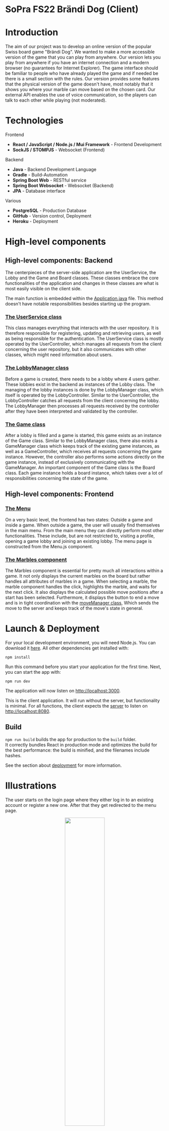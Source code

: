 # SoPra FS22 Brändi Dog (Client)

# Introduction
The aim of our project was to develop an online version of the popular Swiss board game "Brändi Dog". We wanted to make a more accessible version of the game that you can play from anywhere. Our version lets you play from anywhere if you have an internet connection and a modern browser (no guarantees for Internet Explorer). The game interface should be familiar to people who have already played the game and if needed be there is a small section with the rules. Our version provides some features that the physical version of the game doesn't have, most notably that it shows you where your marble can move based on the chosen card. Our external API enables the use of voice communication, so the players can talk to each other while playing (not moderated).

# Technologies
Frontend

- **React / JavaScript / Node.js / Mui Framework** - Frontend Development
- **SockJS / STOMPJS** - Websocket (Frontend)

Backend

- **Java** - Backend Development Language
- **Gradle** - Build-Automation
- **Spring Boot Web** - RESTful service
- **Spring Boot Websocket** - Websocket (Backend)
- **JPA** - Database interface

Various
- **PostgreSQL** - Production Database
- **GitHub** - Version control, Deployment
- **Heroku** - Deployment

# High-level components
## High-level components: Backend
The centerpieces of the server-side application are the UserService, the Lobby and the Game and Board classes.
These classes embrace the core functionalities of the application and changes in these classes are what is most easily visible on the client side.

The main function is embedded within the [Application.java](src/main/java/ch/uzh/ifi/hase/soprafs22/Application.java) file.
This method doesn't have notable responsibilities besides starting up the program.

### [The UserService class](src/main/java/ch/uzh/ifi/hase/soprafs22/rest/service/UserService.java)
This class manages everything that interacts with the user repository.
It is therefore responsible for registering, updating and retrieving users, as well as being responsible for the authentication.
The UserService class is mostly operated by the UserController, which manages all requests from the client concerning the user repository,
but it also communicates with other classes, which might need information about users.

### [The LobbyManager class](src/main/java/ch/uzh/ifi/hase/soprafs22/lobby/LobbyManager.java)
Before a game is created, there needs to be a lobby where 4 users gather. These lobbies exist in the backend as instances of the Lobby class.
The managing of the lobby instances is done by the LobbyManager class, which itself is operated by the LobbyController.
Similar to the UserController, the LobbyController catches all requests from the client concerning the lobby.
The LobbyManager then processes all requests received by the controller after they have been interpreted and validated by the controller.

### [The Game class](src/main/java/ch/uzh/ifi/hase/soprafs22/game/gameInstance/Game.java)
After a lobby is filled and a game is started, this game exists as an instance of the Game class.
Similar to the LobbyManager class, there also exists a GameManager class which keeps track of the existing game instances, as well as a GameController, which receives all requests concerning the game instance.
However, the controller also performs some actions directly on the game instance, instead of exclusively communicating with the GameManager.
An important component of the Game class is the Board class. Each game instance holds a board instance, which takes over a lot of responsibilities concerning the state of the game.

## High-level components: Frontend

### [The Menu](https://github.com/sopra-fs22-group-13/braendi-dog-client/blob/main/src/components/views/Menu.js)
On a very basic level, the frontend has two states: Outside a game and inside a game.
When outside a game, the user will usually find themselves in the main menu. From the main menu they can directly perform most other functionalities.
These include, but are not restricted to, visiting a profile, opening a game lobby and joining an existing lobby.
The menu page is constructed from the Menu.js component.

### [The Marbles component](https://github.com/sopra-fs22-group-13/braendi-dog-client/blob/main/src/components/views/Marbles.js)
The Marbles component is essential for pretty much all interactions within a game. It not only displays the current marbles on the board but rather handles all attributes of marbles in a game. When selecting a marble, the marble component handles the click, highlights the marble, and waits for the next click. It also displays the calculated possible move positions after a start has been selected. Furthermore, it displays the button to end a move and is in tight coordination with the [moveManager class](https://github.com/sopra-fs22-group-13/braendi-dog-client/blob/main/src/helpers/moveManager.js), Which sends the move to the server and keeps track of the move's state in general.

# Launch & Deployment
For your local development environment, you will need Node.js. You can download it [here](https://nodejs.org). All other dependencies get installed with:

```npm install```

Run this command before you start your application for the first time. Next, you can start the app with:

```npm run dev```

The application will now listen on [http://localhost:3000](http://localhost:3000).

This is the client application. It will run without the server, but functionality is minimal. For all functions, the client expects the [server](https://github.com/sopra-fs22-group-13/braendi-dog-server) to listen on [http://localhost:8080](http://localhost:8080).

## Build
`npm run build` builds the app for production to the `build` folder.<br>
It correctly bundles React in production mode and optimizes the build for the best performance: the build is minified, and the filenames include hashes.<br>

See the section about [deployment](https://facebook.github.io/create-react-app/docs/deployment) for more information.

# Illustrations
The user starts on the login page where they either log in to an existing account or register a new one. After that they get redirected to the menu page. <br>
<p align="center">
    <img src="public/resources/illustrations/menu-page.png" width="50%"/>
</p>
From the menu page the user starts a new game by clicking on "Create Game" to get to the lobby page.<br>
From the lobby page the user invites 3 other users over the searchbar component to join their lobby.
<br><br>
<p align="center">
    <img src="public/resources/illustrations/lobby.png" width="50%"/>
</p>
Once the lobby is full, the lobby owner can start the game and everyone gets redirected to the game page. <br><br>
<p align="center">
    <img src="public/resources/illustrations/game.png" width="50%"/>
</p>
The game page is the main page of our web application. After the game of dog is completed, every user gets redirected to the menu page again. <br>
Alternatively to starting a game, the user could also view or edit their profile. <br><br>
<p align="center">
    <img src="public/resources/illustrations/user-flowchart.svg" width="50%"/>
</p>

# Roadmap
With a fully functioning base version of the game, the next steps to develop the application in the future would be:

- **Game mode 'Team play'** <br> In this game mode 2 players go up against another team. This enhances strategic gameplay and would include the swap of a card with your teammate at the beginning of each round and the possibility to move each other's marbles under certain conditions (see original [instructions of Brändi Dog](https://www.braendi-dog.de/braendi-dog-spielregeln-anleitungen.html)).
- **Implementation of an AI opponent** <br> In this game mode the AI compensates for any missing players, allowing for a game of dog with less than 4 users. This increase the user experience and advance the playability of the application.
- **Refactoring the Marbles class** <br> This step only affects the Frontend. Currently the Marbles class has too many responsibilities and collected quite some technical debt. Refactoring it would increases the evolvability and maintainability of the application.

# Authors
[Luca Zwahlen](https://github.com/LucaZwahlen) - [Simona Borghi](https://github.com/BlackStar5044) - [Sandro Vonlanthen](https://github.com/SandroVonlanthen) - [Shitao Zeng](https://github.com/shzeng) - [Anton Crazzolara](https://github.com/Xyarlo)

# License
This Project is licensed under GNU General Public License v3.0. See [COPYING](COPYING) for more.

# Acknowledgments
Thank you @joelruettimann for tutoring and overlooking this project. Thank you @royru , @realChesta , @alexscheitlin , @jan-kreischer , @alainkueng , and @solodezaldivar for providing the template for this project.
